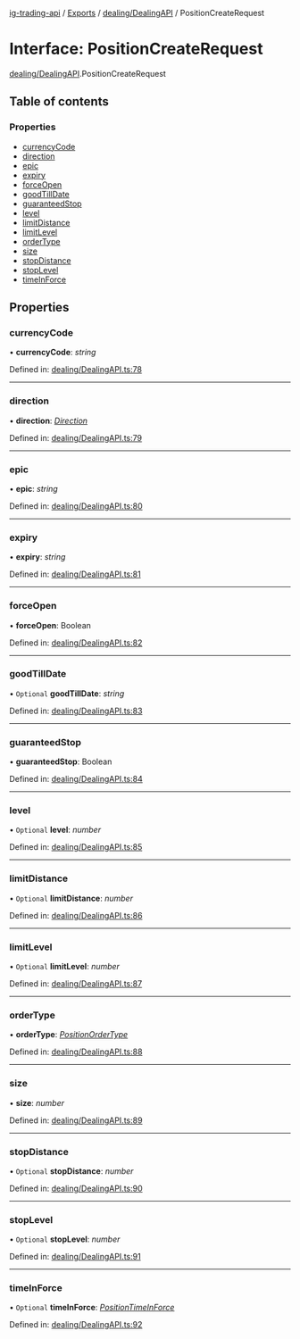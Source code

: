 [ig-trading-api](../README.md) / [Exports](../modules.md) / [dealing/DealingAPI](../modules/dealing_dealingapi.md) / PositionCreateRequest

# Interface: PositionCreateRequest

[dealing/DealingAPI](../modules/dealing_dealingapi.md).PositionCreateRequest

## Table of contents

### Properties

- [currencyCode](dealing_dealingapi.positioncreaterequest.md#currencycode)
- [direction](dealing_dealingapi.positioncreaterequest.md#direction)
- [epic](dealing_dealingapi.positioncreaterequest.md#epic)
- [expiry](dealing_dealingapi.positioncreaterequest.md#expiry)
- [forceOpen](dealing_dealingapi.positioncreaterequest.md#forceopen)
- [goodTillDate](dealing_dealingapi.positioncreaterequest.md#goodtilldate)
- [guaranteedStop](dealing_dealingapi.positioncreaterequest.md#guaranteedstop)
- [level](dealing_dealingapi.positioncreaterequest.md#level)
- [limitDistance](dealing_dealingapi.positioncreaterequest.md#limitdistance)
- [limitLevel](dealing_dealingapi.positioncreaterequest.md#limitlevel)
- [orderType](dealing_dealingapi.positioncreaterequest.md#ordertype)
- [size](dealing_dealingapi.positioncreaterequest.md#size)
- [stopDistance](dealing_dealingapi.positioncreaterequest.md#stopdistance)
- [stopLevel](dealing_dealingapi.positioncreaterequest.md#stoplevel)
- [timeInForce](dealing_dealingapi.positioncreaterequest.md#timeinforce)

## Properties

### currencyCode

• **currencyCode**: _string_

Defined in: [dealing/DealingAPI.ts:78](https://github.com/bennycode/ig-trading-api/blob/840a401/src/dealing/DealingAPI.ts#L78)

---

### direction

• **direction**: [_Direction_](../enums/dealing_dealingapi.direction.md)

Defined in: [dealing/DealingAPI.ts:79](https://github.com/bennycode/ig-trading-api/blob/840a401/src/dealing/DealingAPI.ts#L79)

---

### epic

• **epic**: _string_

Defined in: [dealing/DealingAPI.ts:80](https://github.com/bennycode/ig-trading-api/blob/840a401/src/dealing/DealingAPI.ts#L80)

---

### expiry

• **expiry**: _string_

Defined in: [dealing/DealingAPI.ts:81](https://github.com/bennycode/ig-trading-api/blob/840a401/src/dealing/DealingAPI.ts#L81)

---

### forceOpen

• **forceOpen**: Boolean

Defined in: [dealing/DealingAPI.ts:82](https://github.com/bennycode/ig-trading-api/blob/840a401/src/dealing/DealingAPI.ts#L82)

---

### goodTillDate

• `Optional` **goodTillDate**: _string_

Defined in: [dealing/DealingAPI.ts:83](https://github.com/bennycode/ig-trading-api/blob/840a401/src/dealing/DealingAPI.ts#L83)

---

### guaranteedStop

• **guaranteedStop**: Boolean

Defined in: [dealing/DealingAPI.ts:84](https://github.com/bennycode/ig-trading-api/blob/840a401/src/dealing/DealingAPI.ts#L84)

---

### level

• `Optional` **level**: _number_

Defined in: [dealing/DealingAPI.ts:85](https://github.com/bennycode/ig-trading-api/blob/840a401/src/dealing/DealingAPI.ts#L85)

---

### limitDistance

• `Optional` **limitDistance**: _number_

Defined in: [dealing/DealingAPI.ts:86](https://github.com/bennycode/ig-trading-api/blob/840a401/src/dealing/DealingAPI.ts#L86)

---

### limitLevel

• `Optional` **limitLevel**: _number_

Defined in: [dealing/DealingAPI.ts:87](https://github.com/bennycode/ig-trading-api/blob/840a401/src/dealing/DealingAPI.ts#L87)

---

### orderType

• **orderType**: [_PositionOrderType_](../enums/dealing_dealingapi.positionordertype.md)

Defined in: [dealing/DealingAPI.ts:88](https://github.com/bennycode/ig-trading-api/blob/840a401/src/dealing/DealingAPI.ts#L88)

---

### size

• **size**: _number_

Defined in: [dealing/DealingAPI.ts:89](https://github.com/bennycode/ig-trading-api/blob/840a401/src/dealing/DealingAPI.ts#L89)

---

### stopDistance

• `Optional` **stopDistance**: _number_

Defined in: [dealing/DealingAPI.ts:90](https://github.com/bennycode/ig-trading-api/blob/840a401/src/dealing/DealingAPI.ts#L90)

---

### stopLevel

• `Optional` **stopLevel**: _number_

Defined in: [dealing/DealingAPI.ts:91](https://github.com/bennycode/ig-trading-api/blob/840a401/src/dealing/DealingAPI.ts#L91)

---

### timeInForce

• `Optional` **timeInForce**: [_PositionTimeInForce_](../enums/dealing_dealingapi.positiontimeinforce.md)

Defined in: [dealing/DealingAPI.ts:92](https://github.com/bennycode/ig-trading-api/blob/840a401/src/dealing/DealingAPI.ts#L92)
